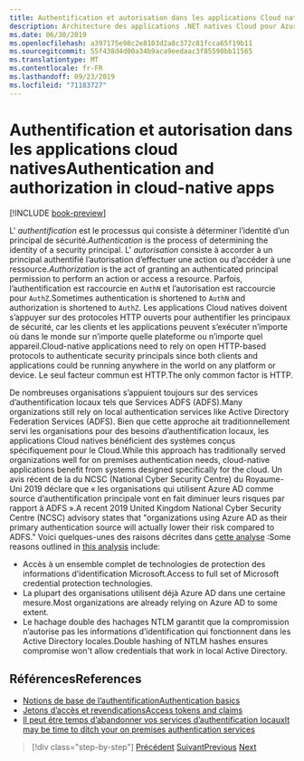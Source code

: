 ```yaml
---
title: Authentification et autorisation dans les applications Cloud natives
description: Architecture des applications .NET natives Cloud pour Azure | Authentification et autorisation dans les applications Cloud natives
ms.date: 06/30/2019
ms.openlocfilehash: a397175e98c2e8103d2a8c372c81fcca65f19b11
ms.sourcegitcommit: 55f438d4d00a34b9aca9eedaac3f85590bb11565
ms.translationtype: MT
ms.contentlocale: fr-FR
ms.lasthandoff: 09/23/2019
ms.locfileid: "71183727"
---
```

# <a name="authentication-and-authorization-in-cloud-native-apps"></a><span data-ttu-id="94977-103">Authentification et autorisation dans les applications cloud natives</span><span class="sxs-lookup"><span data-stu-id="94977-103">Authentication and authorization in cloud-native apps</span></span>

[!INCLUDE [book-preview](../../../includes/book-preview.md)]

<span data-ttu-id="94977-104">L' *authentification* est le processus qui consiste à déterminer l’identité d’un principal de sécurité.</span><span class="sxs-lookup"><span data-stu-id="94977-104">*Authentication* is the process of determining the identity of a security principal.</span></span> <span data-ttu-id="94977-105">L' *autorisation* consiste à accorder à un principal authentifié l’autorisation d’effectuer une action ou d’accéder à une ressource.</span><span class="sxs-lookup"><span data-stu-id="94977-105">*Authorization* is the act of granting an authenticated principal permission to perform an action or access a resource.</span></span> <span data-ttu-id="94977-106">Parfois, l’authentification est raccourcie en `AuthN` et l’autorisation est raccourcie pour `AuthZ`.</span><span class="sxs-lookup"><span data-stu-id="94977-106">Sometimes authentication is shortened to `AuthN` and authorization is shortened to `AuthZ`.</span></span> <span data-ttu-id="94977-107">Les applications Cloud natives doivent s’appuyer sur des protocoles HTTP ouverts pour authentifier les principaux de sécurité, car les clients et les applications peuvent s’exécuter n’importe où dans le monde sur n’importe quelle plateforme ou n’importe quel appareil.</span><span class="sxs-lookup"><span data-stu-id="94977-107">Cloud-native applications need to rely on open HTTP-based protocols to authenticate security principals since both clients and applications could be running anywhere in the world on any platform or device.</span></span> <span data-ttu-id="94977-108">Le seul facteur commun est HTTP.</span><span class="sxs-lookup"><span data-stu-id="94977-108">The only common factor is HTTP.</span></span>

<span data-ttu-id="94977-109">De nombreuses organisations s’appuient toujours sur des services d’authentification locaux tels que Services ADFS (ADFS).</span><span class="sxs-lookup"><span data-stu-id="94977-109">Many organizations still rely on local authentication services like Active Directory Federation Services (ADFS).</span></span> <span data-ttu-id="94977-110">Bien que cette approche ait traditionnellement servi les organisations pour des besoins d’authentification locaux, les applications Cloud natives bénéficient des systèmes conçus spécifiquement pour le Cloud.</span><span class="sxs-lookup"><span data-stu-id="94977-110">While this approach has traditionally served organizations well for on premises authentication needs, cloud-native applications benefit from systems designed specifically for the cloud.</span></span> <span data-ttu-id="94977-111">Un avis récent de la du NCSC (National Cyber Security Centre) du Royaume-Uni 2019 déclare que « les organisations qui utilisent Azure AD comme source d’authentification principale vont en fait diminuer leurs risques par rapport à ADFS ».</span><span class="sxs-lookup"><span data-stu-id="94977-111">A recent 2019 United Kingdom National Cyber Security Centre (NCSC) advisory states that "organizations using Azure AD as their primary authentication source will actually lower their risk compared to ADFS."</span></span> <span data-ttu-id="94977-112">Voici quelques-unes des raisons décrites dans [cette analyse](https://oxfordcomputergroup.com/resources/o365-security-native-cloud-authentication/) :</span><span class="sxs-lookup"><span data-stu-id="94977-112">Some reasons outlined in [this analysis](https://oxfordcomputergroup.com/resources/o365-security-native-cloud-authentication/) include:</span></span>

- <span data-ttu-id="94977-113">Accès à un ensemble complet de technologies de protection des informations d’identification Microsoft.</span><span class="sxs-lookup"><span data-stu-id="94977-113">Access to full set of Microsoft credential protection technologies.</span></span>
- <span data-ttu-id="94977-114">La plupart des organisations utilisent déjà Azure AD dans une certaine mesure.</span><span class="sxs-lookup"><span data-stu-id="94977-114">Most organizations are already relying on Azure AD to some extent.</span></span>
- <span data-ttu-id="94977-115">Le hachage double des hachages NTLM garantit que la compromission n’autorise pas les informations d’identification qui fonctionnent dans les Active Directory locales.</span><span class="sxs-lookup"><span data-stu-id="94977-115">Double hashing of NTLM hashes ensures compromise won't allow credentials that work in local Active Directory.</span></span>

## <a name="references"></a><span data-ttu-id="94977-116">Références</span><span class="sxs-lookup"><span data-stu-id="94977-116">References</span></span>

- [<span data-ttu-id="94977-117">Notions de base de l’authentification</span><span class="sxs-lookup"><span data-stu-id="94977-117">Authentication basics</span></span>](https://docs.microsoft.com/azure/active-directory/develop/authentication-scenarios)
- [<span data-ttu-id="94977-118">Jetons d’accès et revendications</span><span class="sxs-lookup"><span data-stu-id="94977-118">Access tokens and claims</span></span>](https://docs.microsoft.com/azure/active-directory/develop/access-tokens)
- [<span data-ttu-id="94977-119">Il peut être temps d’abandonner vos services d’authentification locaux</span><span class="sxs-lookup"><span data-stu-id="94977-119">It may be time to ditch your on premises authentication services</span></span>](https://oxfordcomputergroup.com/resources/o365-security-native-cloud-authentication/)

>[!div class="step-by-step"]
><span data-ttu-id="94977-120">[Précédent](identity.md)
>[Suivant](azure-active-directory.md)</span><span class="sxs-lookup"><span data-stu-id="94977-120">[Previous](identity.md)
[Next](azure-active-directory.md)</span></span>
